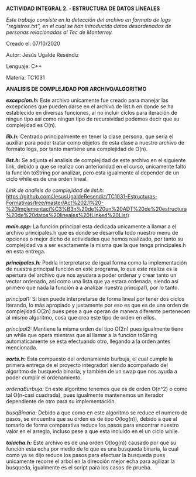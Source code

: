 **ACTIVIDAD INTEGRAL 2. - ESTRUCTURA DE DATOS LINEALES**

*Este trabajo consiste en la detección del archivo en formato de logs "registros.txt", en el cual se han introducido datos desordenados de personas relacionadas al Tec de Monterrey.*

Creado el: 07/10/2020

Autor: Jesús Ugalde Reséndiz

Lenguaje: C++

Matería: TC1031

**ANALISIS DE COMPLEJIDAD POR ARCHIVO/ALGORITMO**

***excepcion.h:*** Este archivo unicamente fue creado para manejar las excepciones que pueden darse en el archivo de list.h en donde se ha establecido en diversas funciones, al no incluir ciclos para iteración de ningun tipo así como ningun tipo de recursividad podemos decir que su complejidad es O(n).

***lib.h:*** Centrado principalmente en tener la clase persona, que sería el auxiliar para poder tratar como objetos de esta clase a nuestro archivo de formato logs, por tanto mantiene una complejidad de O(n).

***list.h:*** Se adjunta el analisis de complejidad de este archivo en el siguiente link, debido a que se realizo con anterioridad en el curso, unicamente falto la función toString por analizar, pero esta igualmente al depender de un ciclo while es de una orden lineal.

*Link de analisis de complejidad de list.h:*
https://github.com/JesusUgaldeResendiz/TC1031-Estructuras-Formativas/tree/master/Act%202.1%20-%20Implementaci%C3%B3n%20de%20un%20ADT%20de%20estructura%20de%20datos%20lineales%20(Linked%20List)

***main.cpp:*** La función principal esta dedicada unicamente a llamar a el archivo principales.h que es donde se desarrolla todo nuestro menu de opciones o mejor dicho de actividades que hemos realizado, por tanto su complejidad va a ser exactamente la misma que la que tenga principales.h en esta entrega.

***principales.h:*** Podría interpretarse de igual forma como la implementación de nuestra principal función en este programa, lo que este realiza es la apertura del archivo que nos ayudara a poder ordenar y crear tanto un vector ordenado, así como una lista que ya estara ordenada, siendo así primero que nada la función a a analizar nuestra principal1, por lo tanto.

*principal1:* Si bien puede interpretarse de forma lineal por tener dos ciclos iterando, lo más apropiado y justamente por eso es que es de una orden de complejidad O(2n) pues pese a que operan de manera diferente pertenecen al mismo algoritmo, cosa que crea este tipo de orden en ellos.

*principal2:* Mantiene la misma orden del tipo O(2n) pues igualmente tiene un while que opera mientras que al llamar a la función toString automaticamente se esta efectuando otro, llegando a la orden antes mencionada.

***sorts.h:*** Esta compuesto del ordenamiento burbuja, el cual cumple la primera entrega de el proyecto integradorl siendo acompañado del algoritmo de busqueda binaria, y también de un swap que nos ayuda a poder cumplir el ordenamiento.

*ordenaBurbuja:* En este algoritmo tenemos que es de orden O(n^2) o como tal O(n-casi cuadrada), pues igualmente mantenemos un iterador dependiente de otro para su implementación.

*busqBinaria:* Debido a que como en este algoritmo se reduce el numero de pasos, se encuentra que su orden es de tipo O(log(n)), debido a que al tomarlo de forma comparativa reduce los pasos para encontrar nuestro valor en el arreglo, incluso pese a que esta incluido en el un ciclo while.

***talacha.h:*** Este archivo es de una orden O(log(n)) causado por que su función esta echa por medio de lo que es una busqueda binaria, la cual como ya se dijo reduce los pasos para efectuar la busqueda pues unicamente recorre el arbol en la dirección mejor echa para agilizar la busqueda, igualmente es el script para los casos de prueba.
